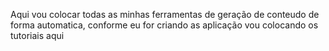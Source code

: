 Aqui vou colocar todas as minhas ferramentas de geração de conteudo de forma automatica, conforme eu for criando as aplicação vou colocando os tutoriais aqui
